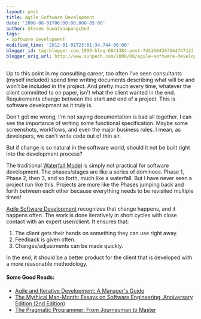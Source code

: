 ```yaml
---
layout: post
title: Agile Software Development
date: '2008-08-01T06:00:00.000-05:00'
author: Steven Suwatanapongched
tags:
- Software Development
modified_time: '2012-01-01T23:01:34.744-06:00'
blogger_id: tag:blogger.com,1999:blog-6841384.post-7451604367544747123
blogger_orig_url: http://www.sunpech.com/2008/08/agile-software-development.html
---
```


Up to this point in my consulting career, too often I've seen consultants (myself included) spend time writing documents describing what will be and won't be included in the project.  And pretty much every time, whatever the client committed to on paper, isn't what the client wanted in the end.  Requirements change between the start and end of a project.  This is software development as it truly is.

Don't get me wrong, I'm not saying documentation is bad all together.  I can see the importance of writing some functional specification.  Maybe some screenshots, workflows, and even the major business rules.  I mean, as developers, we can't write code out of thin air.

But if change is so natural in the software world, should it not be built right into the development process?  

The traditional <a href="http://en.wikipedia.org/wiki/Waterfall_model">Waterfall Model</a> is simply not practical for software development.  The phases/stages are like a series of dominoes.  Phase 1, Phase 2, then 3, and so forth, much like a waterfall.  But I have never seen a project run like this.  Projects are more like the Phases jumping back and forth between each other because everything needs to be revisited multiple times!

<a href="http://en.wikipedia.org/wiki/Agile_Software_Development">Agile Software Development</a> recognizes that change happens, and it happens often.  The work is done iteratively in short cycles with close contact with an expert user/client.  It ensures that:

<ol>
  <li>The client gets their hands on something they can use right away.</li>
  <li>Feedback is given often.</li>
  <li>Changes/adjustments can be made quickly.</li>
</ol>

In the end, it should be a better product for the client that is developed with a more reasonable methodology.

#### Some Good Reads:
<ul>
  <li><a href="http://www.amazon.com/gp/product/B000OZ0NM6?ie=UTF8&tag=spongtech-20&linkCode=as2&camp=1789&creative=9325&creativeASIN=B000OZ0NM6">Agile and Iterative Development: A Manager's Guide</a><img src="http://www.assoc-amazon.com/e/ir?t=spongtech-20&l=as2&o=1&a=B000OZ0NM6" width="1" height="1" border="0" alt="" style="border:none !important; margin:0px !important;" /></li>
  <li><a href="http://www.amazon.com/gp/product/0201835959?ie=UTF8&tag=spongtech-20&linkCode=as2&camp=1789&creative=9325&creativeASIN=0201835959">The Mythical Man-Month: Essays on Software Engineering, Anniversary Edition (2nd Edition)</a><img src="http://www.assoc-amazon.com/e/ir?t=spongtech-20&l=as2&o=1&a=0201835959" width="1" height="1" border="0" alt="" style="border:none !important; margin:0px !important;" /></li>
  <li><a href="http://www.amazon.com/gp/product/020161622X?ie=UTF8&tag=spongtech-20&linkCode=as2&camp=1789&creative=9325&creativeASIN=020161622X">The Pragmatic Programmer: From Journeyman to Master</a><img src="http://www.assoc-amazon.com/e/ir?t=spongtech-20&l=as2&o=1&a=020161622X" width="1" height="1" border="0" alt="" style="border:none !important; margin:0px !important;" /></li>
</ul>